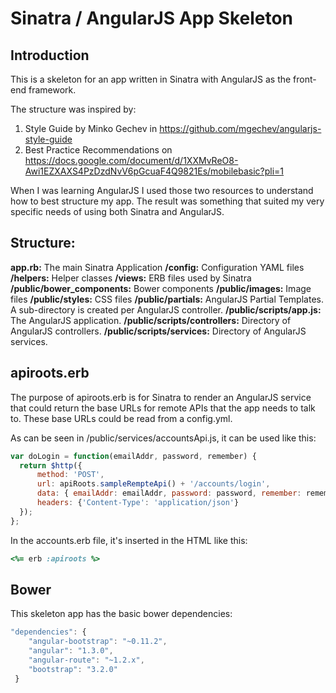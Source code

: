 # Sinatra / AngularJS App Skeleton

## Introduction
This is a skeleton for an app written in Sinatra with AngularJS as the
front-end framework.

The structure was inspired by:
1. Style Guide by Minko Gechev in https://github.com/mgechev/angularjs-style-guide
2. Best Practice Recommendations on https://docs.google.com/document/d/1XXMvReO8-Awi1EZXAXS4PzDzdNvV6pGcuaF4Q9821Es/mobilebasic?pli=1

When I was learning AngularJS I used those two resources to understand how to best structure my app. The result
was something that suited my very specific needs of using both Sinatra and AngularJS.

## Structure:
**app.rb:** The main Sinatra Application
**/config:** Configuration YAML files
**/helpers:** Helper classes
**/views:** ERB files used by Sinatra
**/public/bower_components:** Bower components
**/public/images:** Image files
**/public/styles:** CSS files
**/public/partials:** AngularJS Partial Templates. A sub-directory is created per AngularJS controller.
**/public/scripts/app.js:** The AngularJS application.
**/public/scripts/controllers:** Directory of AngularJS controllers.
**/public/scripts/services:** Directory of AngularJS services.

## apiroots.erb
The purpose of apiroots.erb is for Sinatra to render an AngularJS service that could
return the base URLs for remote APIs that the app needs to talk to. These base URLs could
be read from a config.yml.

As can be seen in /public/services/accountsApi.js, it can be used like this:
```javascript
var doLogin = function(emailAddr, password, remember) {
  return $http({
      method: 'POST',
      url: apiRoots.sampleRempteApi() + '/accounts/login',
      data: { emailAddr: emailAddr, password: password, remember: remember },
      headers: {'Content-Type': 'application/json'}
  });
};
```
In the accounts.erb file, it's inserted in the HTML <head> like this:
```ruby
<%= erb :apiroots %>
```
## Bower
This skeleton app has the basic bower dependencies:
```javascript
"dependencies": {
    "angular-bootstrap": "~0.11.2",
    "angular": "1.3.0",
    "angular-route": "~1.2.x",
    "bootstrap": "3.2.0"
 }
```

